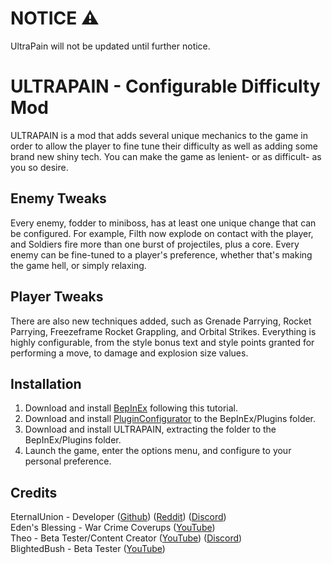 # NOTICE ⚠
UltraPain will not be updated until further notice.

# ULTRAPAIN - Configurable Difficulty Mod
ULTRAPAIN is a mod that adds several unique mechanics to the game in order to allow the player to fine tune their difficulty as well as adding some brand new shiny tech. You can make the game as lenient- or as difficult- as you so desire.
## Enemy Tweaks
Every enemy, fodder to miniboss, has at least one unique change that can be configured. For example, Filth now explode on contact with the player, and Soldiers fire more than one burst of projectiles, plus a core. Every enemy can be fine-tuned to a player's preference, whether that's making the game hell, or simply relaxing.
## Player Tweaks
There are also new techniques added, such as Grenade Parrying, Rocket Parrying, Freezeframe Rocket Grappling, and Orbital Strikes. Everything is highly configurable, from the style bonus text and style points granted for performing a move, to damage and explosion size values.
## Installation 
1. Download and install [BepInEx](https://www.youtube.com/watch?v=meNiXcbPh_s) following this tutorial.
2. Download and install [PluginConfigurator](https://thunderstore.io/c/ultrakill/p/EternalsTeam/PluginConfigurator/) to the BepInEx/Plugins folder.
3. Download and install ULTRAPAIN, extracting the folder to the BepInEx/Plugins folder.
4. Launch the game, enter the options menu, and configure to your personal preference.
## Credits
 EternalUnion - Developer ([Github](https://github.com/eternalUnion)) ([Reddit](https://www.reddit.com/user/eternalUnity)) ([Discord](https://discord.com/users/588747299774267403))\
Eden's Blessing - War Crime Coverups ([YouTube](https://www.youtube.com/@edenarch))\
Theo - Beta Tester/Content Creator ([YouTube](https://www.youtube.com/channel/UCxWja36ERsSck_YiOAd1uGA)) ([Discord](https://discord.com/users/468985297401806849))\
BlightedBush - Beta Tester ([YouTube](https://www.youtube.com/channel/UCFENMOjMJ8lhOz0WnpGzeuQ))
